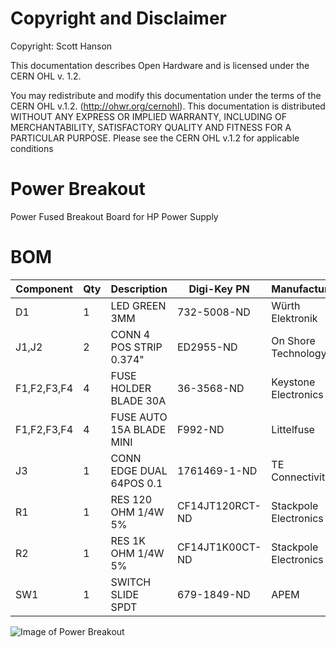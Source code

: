 # Copyright and Disclaimer
Copyright: Scott Hanson

This documentation describes Open Hardware and is licensed under the CERN OHL v. 1.2.

You may redistribute and modify this documentation under the terms of the CERN OHL v.1.2. (http://ohwr.org/cernohl). This documentation is distributed WITHOUT ANY EXPRESS OR IMPLIED WARRANTY, INCLUDING OF MERCHANTABILITY, SATISFACTORY QUALITY AND FITNESS FOR A PARTICULAR PURPOSE. Please see the CERN OHL v.1.2 for applicable conditions

# Power Breakout

Power Fused Breakout Board for HP Power Supply

# BOM
| Component   | Qty | Description              | Digi-Key PN     | Manufacturer          | Manufacturer PN |
|-------------|-----|--------------------------|-----------------|-----------------------|-----------------|
| D1          |  1  | LED GREEN 3MM            | 732-5008-ND     | Würth Elektronik      | 151031VS06000   |
| J1,J2       |  2  | CONN 4 POS STRIP 0.374"  | ED2955-ND       | On Shore Technology   | OSTYK51104030   |
| F1,F2,F3,F4 |  4  | FUSE HOLDER BLADE 30A    | 36-3568-ND      | Keystone Electronics  | 3568            |
| F1,F2,F3,F4 |  4  | FUSE AUTO 15A BLADE MINI | F992-ND         | Littelfuse            | 0297015.WXNV    |
| J3          |  1  | CONN EDGE DUAL 64POS 0.1 | 1761469-1-ND    | TE Connectivity       | 1761469-1       |
| R1          |  1  | RES 120 OHM 1/4W 5%      | CF14JT120RCT-ND | Stackpole Electronics | CF14JT120R      |
| R2          |  1  | RES 1K OHM 1/4W 5%       | CF14JT1K00CT-ND | Stackpole Electronics | CF14JT1K00      |
| SW1         |  1  | SWITCH SLIDE SPDT        | 679-1849-ND     | APEM                  | MHSS1105        |


![Image of Power Breakout](https://github.com/computergeek1507/KiCad_Designs/raw/master/Power_Breakout_Fused/Power_Breakout.png)